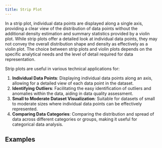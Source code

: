 ```yaml
---
title: Strip Plot
---
```


In a strip plot, individual data points are displayed along a single axis, providing a clear view of the distribution of data points without the additional density estimation and summary statistics provided by a violin plot. While strip plots offer a detailed look at individual data points, they may not convey the overall distribution shape and density as effectively as a violin plot. The choice between strip plots and violin plots depends on the specific analytical needs and the level of detail required for data representation.

Strip plots are useful in various technical applications for:

1. **Individual Data Points**: Displaying individual data points along an axis, allowing for a detailed view of each data point in the dataset.
2. **Identifying Outliers**: Facilitating the easy identification of outliers and anomalies within the data, aiding in data quality assessment.
3. **Small to Moderate Dataset Visualization**: Suitable for datasets of small to moderate sizes where individual data points can be effectively represented.
4. **Comparing Data Categories**: Comparing the distribution and spread of data across different categories or groups, making it useful for categorical data analysis.

## Examples
